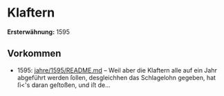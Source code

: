 # Klaftern

**Ersterwähnung:** 1595

## Vorkommen
- 1595: [jahre/1595/README.md](../jahre/1595/README.md) – Weil aber die Klaftern alle auf ein Jahr abgeführt werden
ſollen, desgleichhen das Schlagelohn gegeben, hat ſi<'s
daran geſtoßen, und iſt de...
